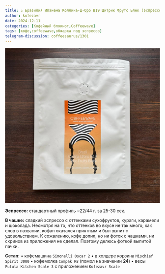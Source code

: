 ```yaml
---
title: ☕️ Бразилия Ипанема Коллина-д-Оро B19 Цитрик Фрутс Блек (эспрессо) от Coffeewave
author: kofezavr
date: 2024-12-11
categories: [Кофейный блокнот,Coffeewave]
tags: [кофе,coffeewave,обжарка под эспрессо]
telegram-discussion: coffeesaurus/1301
--- 
```

![Бразилия Ипанема Коллина-д-Оро B19 Цитрик Фрутс Блек (эспрессо) от Coffeewave](/assets/img/posts/24/12/b19.jpg)

**Эспрессо:** стандартный профиль ~22/44 г. за 25-30 сек.

**В чашке:** сладкий эспрессо с оттенками сухофруктов, кураги, карамели и шоколада. Несмотря на то, что оттенков во вкусе не так много, как слов в названии, кофан оказался приятным и был выпит с удовольствием. К сожалению, кофе допил, но ни фоток с чашками, ни скринов из приложения не сделал. Поэтому делюсь фоткой выпитой пачки.

**Сетап:**
 • кофемашина `Simonelli Oscar 2`
 • в холдере корзина `Mischief Spirit 3000`
 • кофемолка `Compak R8` (помол на значении **24**)
 • весы `Futula Kitchen Scale 3` с приложением `Kofezavr Scale`